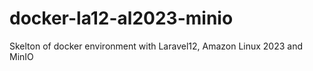 # docker-la12-al2023-minio
Skelton of docker environment with Laravel12, Amazon Linux 2023 and MinIO
